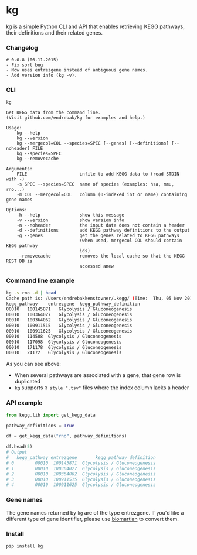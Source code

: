 # kg

kg is a simple Python CLI and API that enables retrieving KEGG pathways, their definitions
and their related genes.

### Changelog

```
# 0.0.8 (06.11.2015)
- Fix sort bug
- Now uses entrezgene instead of ambiguous gene names.
- Add version info (kg -v).
```

### CLI

```
kg

Get KEGG data from the command line.
(Visit github.com/endrebak/kg for examples and help.)

Usage:
    kg --help
    kg --version
    kg --mergecol=COL --species=SPEC [--genes] [--definitions] [--noheader] FILE
    kg --species=SPEC
    kg --removecache

Arguments:
    FILE                    infile to add KEGG data to (read STDIN with -)
    -s SPEC --species=SPEC  name of species (examples: hsa, mmu, rno...)
    -m COL --mergecol=COL   column (0-indexed int or name) containing gene names

Options:
    -h --help               show this message
    -v --version            show version info
    -n --noheader           the input data does not contain a header
    -d --definitions        add KEGG pathway definitions to the output
    -g --genes              get the genes related to KEGG pathways
                            (when used, mergecol COL should contain KEGG pathway
                            ids)
    --removecache           removes the local cache so that the KEGG REST DB is
                            accessed anew
```

### Command line example

```bash
kg -s rno -d | head
Cache path is: /Users/endrebakkenstovner/.kegg/ (Time:  Thu, 05 Nov 2015 20:00:43 )
kegg_pathway	entrezgene	kegg_pathway_definition
00010	100145871	Glycolysis / Gluconeogenesis
00010	100364027	Glycolysis / Gluconeogenesis
00010	100364062	Glycolysis / Gluconeogenesis
00010	100911515	Glycolysis / Gluconeogenesis
00010	100911625	Glycolysis / Gluconeogenesis
00010	114508	Glycolysis / Gluconeogenesis
00010	117098	Glycolysis / Gluconeogenesis
00010	171178	Glycolysis / Gluconeogenesis
00010	24172	Glycolysis / Gluconeogenesis
```

As you can see above:
* When several pathways are associated with a gene, that gene row is duplicated
* `kg` supports `R style ".tsv"` files where the index column lacks a header

### API example

```python
from kegg.lib import get_kegg_data

pathway_definitions = True

df = get_kegg_data("rno", pathway_definitions)

df.head(5)
# Output
#   kegg_pathway entrezgene       kegg_pathway_definition
# 0        00010  100145871  Glycolysis / Gluconeogenesis
# 1        00010  100364027  Glycolysis / Gluconeogenesis
# 2        00010  100364062  Glycolysis / Gluconeogenesis
# 3        00010  100911515  Glycolysis / Gluconeogenesis
# 4        00010  100911625  Glycolysis / Gluconeogenesis
```

### Gene names

The gene names returned by `kg` are of the type entrezgene.
If you'd like a different type of gene identifier, please use [biomartian](https://github.com/endrebak/biomartian) to convert them.

### Install

```bash
pip install kg
```
